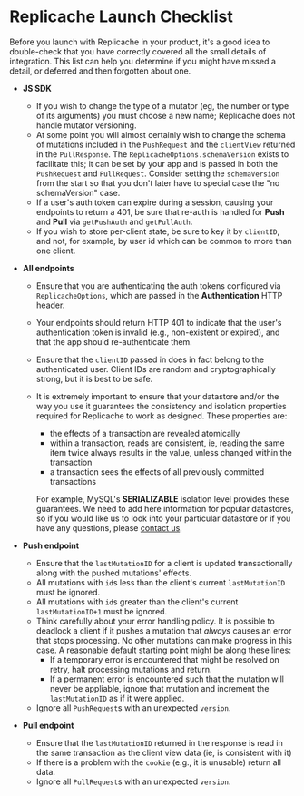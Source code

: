 # Replicache Launch Checklist

Before you launch with Replicache in your product, it's a good idea to double-check that you have correctly covered all the small details of integration. This list can help you determine if you might have missed a detail, or deferred and then forgotten about one.

- **JS SDK**
  - If you wish to change the type of a mutator (eg, the number or type of its arguments) you must choose a new name; Replicache does not handle mutator versioning.
  - At some point you will almost certainly wish to change the schema of mutations included in the `PushRequest` and the `clientView` returned in the `PullResponse`. The `ReplicacheOptions.schemaVersion` exists to facilitate this; it can be set by your app and is passed in both the `PushRequest` and `PullRequest`. Consider setting the `schemaVersion` from the start so that you don't later have to special case the "no schemaVersion" case.
  - If a user's auth token can expire during a session, causing your endpoints to return a 401, be sure that re-auth is handled for **Push** and **Pull** via `getPushAuth` and `getPullAuth`.
  - If you wish to store per-client state, be sure to key it by `clientID`, and not, for example, by user id which can be common to more than one client.
- **All endpoints**

  - Ensure that you are authenticating the auth tokens configured via `ReplicacheOptions`, which are passed in the **Authentication** HTTP header.
  - Your endpoints should return HTTP 401 to indicate that the user's authentication token is invalid (e.g., non-existent or expired), and that the app should re-authenticate them.
  - Ensure that the `clientID` passed in does in fact belong to the authenticated user. Client IDs are random and cryptographically strong, but it is best to be safe.
  - It is extremely important to ensure that your datastore and/or the way you use it guarantees the consistency and isolation properties required for Replicache to work as designed. These properties are:

    - the effects of a transaction are revealed atomically
    - within a transaction, reads are consistent, ie, reading the same item twice always results in the value, unless changed within the transaction
    - a transaction sees the effects of all previously committed transactions

    For example, MySQL's **SERIALIZABLE** isolation level provides these guarantees. We need to add here information for popular datastores, so if you would like us to look into your particular datastore or if you have any questions, please [contact us](https://replicache.dev/#contact).

- **Push endpoint**
  - Ensure that the `lastMutationID` for a client is updated transactionally along with the pushed mutations' effects.
  - All mutations with `id`s less than the client's current `lastMutationID` must be ignored.
  - All mutations with `id`s greater than the client's current `lastMutationID+1` must be ignored.
  - Think carefully about your error handling policy. It is possible to deadlock a client if it pushes a mutation that _always_ causes an error that stops processing. No other mutations can make progress in this case. A reasonable default starting point might be along these lines:
    - If a temporary error is encountered that might be resolved on retry, halt processing mutations and return.
    - If a permanent error is encountered such that the mutation will never be appliable, ignore that mutation and increment the `lastMutationID` as if it were applied.
  - Ignore all `PushRequest`s with an unexpected `version`.
- **Pull endpoint**
  - Ensure that the `lastMutationID` returned in the response is read in the same transaction as the client view data (ie, is consistent with it)
  - If there is a problem with the `cookie` (e.g., it is unusable) return all data.
  - Ignore all `PullRequest`s with an unexpected `version`.
